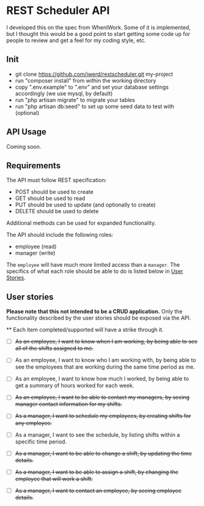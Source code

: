 # REST Scheduler API

I developed this on the spec from WhenIWork.  Some of it is implemented, but I thought this would be a good point to start getting some code up for people to review and get a feel for my coding style, etc.

## Init

- git clone https://github.com/jwerd/restscheduler.git my-project
- run "composer install" from within the working directory
- copy ".env.example" to ".env" and set your database settings accordingly (we use mysql, by default)
- run "php artisan migrate" to migrate your tables
- run "php artisan db:seed" to set up some seed data to test with (optional)

## API Usage
Coming soon.

## Requirements

The API must follow REST specification:

- POST should be used to create
- GET should be used to read
- PUT should be used to update (and optionally to create)
- DELETE should be used to delete

Additional methods can be used for expanded functionality.

The API should include the following roles:

- employee (read)
- manager (write)

The `employee` will have much more limited access than a `manager`. The specifics of what each role should be able to do is listed below in [User Stories](#user-stories).

## User stories

**Please note that this not intended to be a CRUD application.** Only the functionality described by the user stories should be exposed via the API.

** Each item completed/supported will have a strike through it.

- [ ] ~~As an employee, I want to know when I am working, by being able to see all of the shifts assigned to me.~~
- [ ] As an employee, I want to know who I am working with, by being able to see the employees that are working during the same time period as me.
- [ ] As an employee, I want to know how much I worked, by being able to get a summary of hours worked for each week.
- [ ] ~~As an employee, I want to be able to contact my managers, by seeing manager contact information for my shifts.~~

- [ ] ~~As a manager, I want to schedule my employees, by creating shifts for any employee.~~
- [ ] As a manager, I want to see the schedule, by listing shifts within a specific time period.
- [ ] ~~As a manager, I want to be able to change a shift, by updating the time details.~~
- [ ] ~~As a manager, I want to be able to assign a shift, by changing the employee that will work a shift.~~
- [ ] ~~As a manager, I want to contact an employee, by seeing employee details.~~

